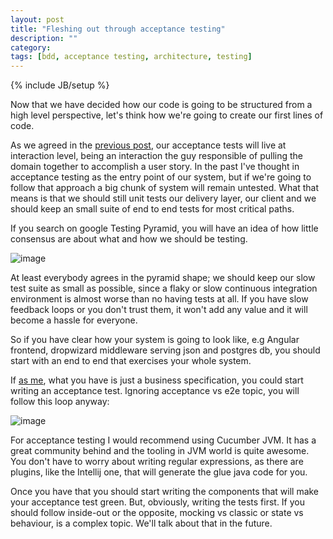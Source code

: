 ```yaml
---
layout: post
title: "Fleshing out through acceptance testing"
description: ""
category: 
tags: [bdd, acceptance testing, architecture, testing]
---
```

{% include JB/setup %}

Now that we have decided how our code is going to be structured from a high level perspective, let's think how we're going to create our first lines of code.

As we agreed in the [previous post](http://http://olid16.github.io/layered-architecture), our acceptance tests will live at interaction level, being an interaction the guy responsible of pulling the domain together to accomplish a user story. In the past I've thought in acceptance testing as the entry point of our system, but if we're going to follow that approach a big chunk of system will remain untested. What that means is that we should still unit tests our delivery layer, our client and we should keep an small suite of end to end tests for most critical paths.

If you search on google Testing Pyramid, you will have an idea of how little consensus are about what and how we should be testing.

![image](https://31.media.tumblr.com/a7eefe2303840e0bfec35641f3c4c955/tumblr_inline_ngq4kk4EPO1qb5vo1.jpg)

At least everybody agrees in the pyramid shape; we should keep our slow test suite as small as possible, since a flaky or slow continuous integration environment is almost worse than no having tests at all. If you have slow feedback loops or you don't trust them, it won't add any value and it will become a hassle for everyone.

So if you have clear how your system is going to look like, e.g Angular frontend, dropwizard middleware serving json and postgres db, you should start with an end to end that exercises your whole system.

If [as me](http://olid16.github.io/2014/12/13/in-the-quest-of-a-significant-pet-project/), what you have is just a business specification, you could start writing an acceptance test. Ignoring acceptance vs e2e topic, you will follow this loop anyway:

![image](https://31.media.tumblr.com/b6733654149052bb6e97b03e2424b2d2/tumblr_inline_ngq4yobNHJ1qb5vo1.jpg)

For acceptance testing I would recommend using Cucumber JVM. It has a great community behind and the tooling in JVM world is quite awesome. You don't have to worry about writing regular expressions, as there are plugins, like the Intellij one, that will generate the glue java code for you.

Once you have that you should start writing the components that will make your acceptance test green. But, obviously, writing the tests first. If you should follow inside-out or the opposite, mocking vs classic or state vs behaviour, is a complex topic. We'll talk about that in the future.